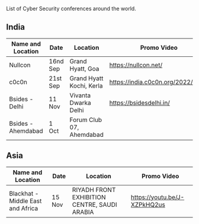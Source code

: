 List of Cyber Security conferences around the world.

## India

| Name and Location  | Date     | Location                 | Promo Video                       |
| ------------------ | -------- | ------------------------ | --------------------------------- |
| Nullcon            | 16nd Sep | Grand Hyatt, Goa         | https://nullcon.net/              |
| c0c0n              | 21st Sep | Grand Hyatt Kochi, Kerla | https://india.c0c0n.org/2022/home |
| Bsides - Delhi     | 11 Nov   | Vivanta Dwarka Delhi     | https://bsidesdelhi.in/           |
| Bsides - Ahemdabad | 1 Oct    | Forum Club 07, Ahemdabad |                                   |

## Asia

| Name and Location                 | Date   | Location | Promo Video                  |
| --------------------------------- | ------ | -------- | ---------------------------- |
| Blackhat - Middle East and Africa | 15 Nov | RIYADH FRONT EXHIBITION CENTRE, SAUDI ARABIA      | https://youtu.be/J-XZPkHQ2us |
